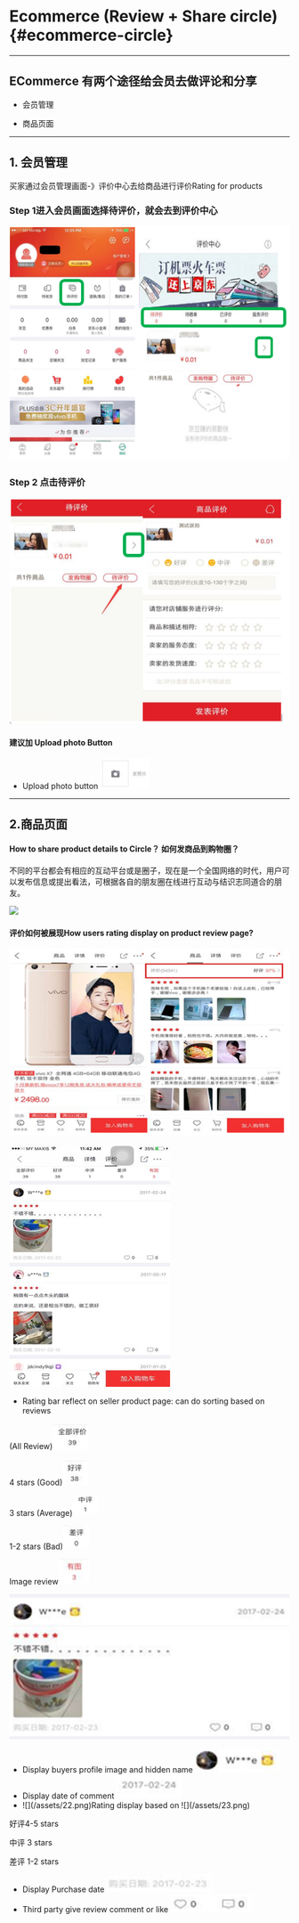 # Ecommerce \(Review + Share circle\) {#ecommerce-circle}

---

## ECommerce 有两个途径给会员去做评论和分享

* 会员管理

* 商品页面

---

## 1. 会员管理

买家通过会员管理画面-》评价中心去给商品进行评价Rating for products

### Step 1进入会员画面选择待评价，就会去到评价中心

![](/assets/1.png)

### Step 2 点击待评价

![](/assets/2.png)

#### 建议加 Upload photo Button

* Upload photo button ![](/assets/7.png)

---

## 2.商品页面

#### **How to share product details to Circle？ 如何发商品到购物圈？**

不同的平台都会有相应的互动平台或是圈子，现在是一个全国网络的时代，用户可以发布信息或提出看法，可根据各自的朋友圈在线进行互动与结识志同道合的朋友。

![](/assets/26.png\)![]\(/assets/27.png\)![]\(/assets/28.png\)![]\(/assets/30.png)

#### **评价如何被展现How users rating display on product review page?**

![](/assets/12.png)

![](/assets/13.png)

* Rating bar reflect on seller product page: can do sorting based on reviews

\(All Review\)![](/assets/14.png)

4 stars \(Good\)![](/assets/15.png)

3 stars \(Average\)![](/assets/16.png)

1-2 stars \(Bad\)![](/assets/17.png)

Image review![](/assets/18.png)

![](/assets/19.png)

* Display buyers profile image and hidden name![](/assets/20.png)
* Display date of comment ![](/assets/21.png)
* ![](/assets/22.png\)Rating display based on ![]\(/assets/23.png)

好评4-5 stars

中评 3 stars

差评 1-2 stars

* Display Purchase date ![](/assets/24.png)
* Third party give review comment or like ![](/assets/25.png)



